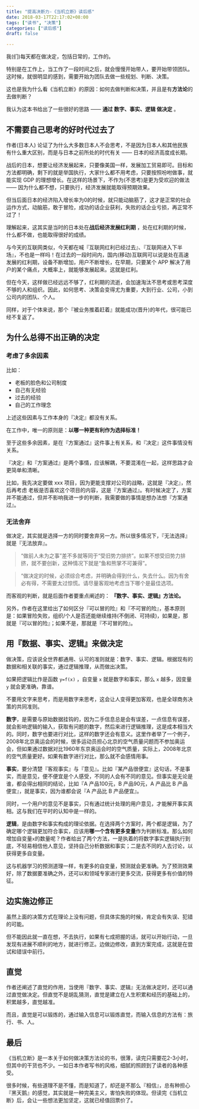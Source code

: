 ```yaml
---
title: "提高决断力-《当机立断》读后感"
date: 2018-03-17T22:17:02+08:00
tags: ["读书", "决策"]
categories: ["读后感"]
draft: false

---
```


我(们)每天都在做决定，包括日常的，工作的。

特别是在工作上，当工作了一段时间之后，就会慢慢开始带人，要开始带领团队。这时候，就很明显的感到，需要开始为团队去做一些规划、判断、决策。

这也是我为什么看《当机立断》的原因：如何去做判断和决策，并且是有**方法论**的去做判断？

我认为这本书给出了一些很好的思路 —— **通过 数字、事实、逻辑 做决定** 。

## 不需要自己思考的好时代过去了
作者(日本人) 论证了为什么大多数日本人不会思考，不是因为日本人和其他民族有什么重大区别，而是与日本之前所处的时代有关 —— 日本的经济高度成长期。

战后的日本，想要让经济发展起来，只要像美国一样，发展加工贸易即可。目标和方法都明确，剩下的就是举国执行，大家什么都不用考虑，只要按照吩咐做事，就能实现 GDP 的理想增长。在这样的场景下，不作为(不思考)是更为受欢迎的做法 —— 因为什么都不想，只要执行，经济发展就能取得预期效果。

但当后面日本的经济陷入增长率为0的时候，就只能动脑筋了，这才是正常的社会运作方式，动脑筋，敢于冒险，成功的话企业获利，失败的话企业亏损，再正常不过了！

理解起来，这其实是当时的日本处在**战后经济发展红利期** ，处在红利期的时候，什么都不做，也能取得很好的成绩。

与今天的互联网类似，今天都在喊『互联网红利已经过去』、『互联网进入下半场』，不也是一样吗！在过去的一段时间内，国内(移动)互联网可以说是处在高速发展的红利期，设备不断增加，用户不断增长，在早期，只要某个 APP 解决了用户的某个痛点，大概率上，就能够发展起来。这就是红利。

但在今天，这样做已经远远不够了，红利期的流逝，会加速淘汰不思考或思考深度不够的人和组织。因此，如何思考、决策会变得尤为重要，大到行业、公司，小到公司内的团队、个人。

同样，对于个体来说，那个『被业务推着赶着』就能成功(晋升)的年代，很可能已经不复返了。

## 为什么总得不出正确的决定
### 考虑了多余因素
比如：

* 老板的脸色和公司制度
* 自己有无经验
* 过去的经验
* 自己的工作理念

上述这些因素与工作本身的『决定』都没有关系。

在工作中，唯一的原则是：**以哪一种更有利作为选择标准！**

至于这些多余因素，是在『方案通过』这件事上有关系，和『决定』这件事情没有关系。

『决定』和『方案通过』是两个事情，应该解耦，不要混淆在一起，这样思路才会更简单和清晰。

比如，我先决定要做 xxx 项目，因为更能支撑对公司的战略，这就是『决定』，然后再考虑 老板是否喜欢这个项目的内容，这是『方案通过』。有时候决定了，方案并不能通过，但并不影响我进一步的判断，我需要做的事情是想办法想『方案通过』。

### 无法舍弃
做决定，其实就是选择一方的同时要舍弃另一方。所以很多情况下，『无法选择』就是『无法放弃』。

> “做前人未为之事”差不多就等同于“受旧势力排挤”。如果不想受旧势力排挤，就不要创新，这种情况下就是“鱼和熊掌不可兼得”。    


> “做决定的时候，必须综合考虑，并明确会得到什么，失去什么。因为有舍必有得，不需要太过惊慌。请尽量客观地考虑当下哪个是最佳选项。    

而客观的判断，就是后面作者要重点阐述的： **『数字、事实、逻辑』方法论。**

另外，作者在这里给出了如何区分『可以冒的险』和『不可冒的险』，基本原则是：如果冒险失败，组织/个人是否还能继续维持(不倒闭、可持续)，如果是，那就是『可以冒的险』；如果不是，那就是『不可冒的险』。

## 用『数据、事实、逻辑』来做决定

做决策，应该说全世界都通用、认可的准则就是：数字、事实、逻辑。根据现有的数据和相关联的事实，通过逻辑推理，从而做出决策。

如果把逻辑比作是函数 `y=f(x)` ，自变量 `x` 就是数字和事实，那么 `x` 越多，因变量 `y` 就会更准确，靠谱。
 
不要用文字来思考，而是用数字来思考，这会让人变得更加客观，也是全球商务决策的共同准则。

**数字**，是需要与原始数据挂钩的，因为二手信息总是会有误差，一点信息有误差，就会影响逻辑的输入，获取有问题的数字，然后来进行逻辑推理，这是成本相当大的。同时，数字也要进行对比，这样的数字还会有意义。这里作者举了一个例子，2008年北京奥运会的时候，很多运动员担心北京的空气质量问题而不参加奥运会，但如果通过数据对比1960年东京奥运会时的空气质量，实际上，2008年北京的空气质量更好。如果有数字进行对比，那么就不会感情用事。

**事实**，要分清楚『客观事实』与『意见』。比如『某产品很便宜』这句话，不是事实，而是意见，便不便宜是个人感受，不同的人会有不同的意见。但事实是无论是谁，都会得出相同的结论，比如『A 产品100元，B 产品90元，A 产品比 B 产品便宜』，就是事实，因为谁都会说『A 产品比 B 产品便宜』。

同时，一个用户的意见不是事实，只有通过统计处理的用户意见，才能解开事实真相。这与我们在平时的认知中是一样的。

**逻辑**，是由数字和事实构成的理论依据。在选择两个方案时，两个都是逻辑，为了确定哪个逻辑更加符合事实，应该用**哪一个含有更多变量**作为判断标准。那么如何增加自变量`x`的数量呢？作者给出了两个方法，一是执着的将数字事实逻辑执行到底，不轻易相信他人意见，坚持自己分析数据和事实；二是去不同的人去讨论，以获得更多自变量。

这与机器学习的预测道理一样，有更多的自变量，预测就会更准确。为了预测效果好，除了数据要准确之外，还可以和领域专家进行更多交流，获得更多有价值的特征。

## 边实施边修正
虽然上面的决策方式在理论上没有问题，但具体实施的时候，肯定会有失误、犯错的可能。

但不能因此就一直在想，不去执行，如果有七成把握的话，就可以开始行动，一旦发现有进展不顺利的地方，就进行修正。边做边修改，直到方案完成，这就是在尝试和错误中前行。

## 直觉
作者还阐述了直觉的作用，当使用『数字、事实、逻辑』无法做决定时，还可以通过直觉做决定。但直觉不是胡乱猜测，直觉是建立在人生积累和经历的基础上的，积累越多，直觉越准。

而且，直觉是可以锻炼的，通过输入信息可以锻炼直觉，而输入信息的方法有：旅行、书、人。

## 最后
《当机立断》是一本关于如何做决策方法论的书，很薄，读完只需要花2-3小时，但其中的干货也不少。一如日本作者写书的风格，细腻的照顾到了读者的各种感受。

很多时候，有些道理不是不懂，而是知道了，却还是不那么『相信』，总有种担心『黑天鹅』的感觉，其实就是一种完美主义，害怕失败的体现。但读完《当机立断》后，会让一些想法更加坚定，这就已经值回票价了。

